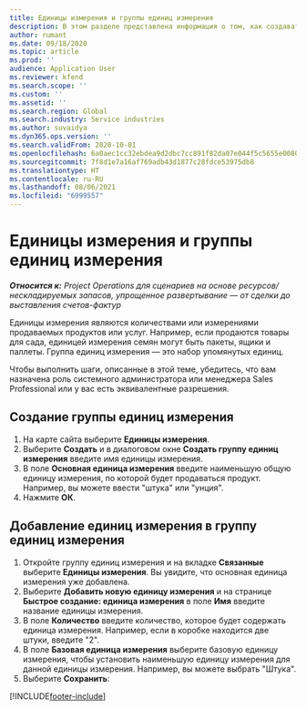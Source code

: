 ```yaml
---
title: Единицы измерения и группы единиц измерения
description: В этом разделе представлена информация о том, как создавать единицы и группы единиц в Dynamics 365 Project Operations.
author: rumant
ms.date: 09/18/2020
ms.topic: article
ms.prod: ''
audience: Application User
ms.reviewer: kfend
ms.search.scope: ''
ms.custom: ''
ms.assetid: ''
ms.search.region: Global
ms.search.industry: Service industries
ms.author: suvaidya
ms.dyn365.ops.version: ''
ms.search.validFrom: 2020-10-01
ms.openlocfilehash: 6a0aec1cc32ebdea9d2dbc7cc891f82da07e044f5c5655e008068f72dd198587
ms.sourcegitcommit: 7f8d1e7a16af769adb43d1877c28fdce53975db8
ms.translationtype: HT
ms.contentlocale: ru-RU
ms.lasthandoff: 08/06/2021
ms.locfileid: "6999557"
---
```

# <a name="units-and-unit-groups"></a>Единицы измерения и группы единиц измерения

_**Относится к:** Project Operations для сценариев на основе ресурсов/нескладируемых запасов, упрощенное развертывание — от сделки до выставления счетов-фактур_

Единицы измерения являются количествами или измерениями продаваемых продуктов или услуг. Например, если продаются товары для сада, единицей измерения семян могут быть пакеты, ящики и паллеты. Группа единиц измерения — это набор упомянутых единиц.

Чтобы выполнить шаги, описанные в этой теме, убедитесь, что вам назначена роль системного администратора или менеджера Sales Professional или у вас есть эквивалентные разрешения.

## <a name="create-a-unit-group"></a>Создание группы единиц измерения

1. На карте сайта выберите **Единицы измерения**.
2. Выберите **Создать** и в диалоговом окне **Создать группу единиц измерения** введите имя единицы измерения.
3. В поле **Основная единица измерения** введите наименьшую общую единицу измерения, по которой будет продаваться продукт. Например, вы можете ввести "штука" или "унция".
4. Нажмите **ОК**.

## <a name="add-units-to-a-unit-group"></a>Добавление единиц измерения в группу единиц измерения

1. Откройте группу единиц измерения и на вкладке **Связанные** выберите **Единицы измерения**. Вы увидите, что основная единица измерения уже добавлена.
2. Выберите **Добавить новую единицу измерения** и на странице **Быстрое создание: единица измерения** в поле **Имя** введите название единицы измерения.
3. В поле **Количество** введите количество, которое будет содержать единица измерения. Например, если в коробке находится две штуки, введите "2". 
4. В поле **Базовая единица измерения** выберите базовую единицу измерения, чтобы установить наименьшую единицу измерения для данной единицы измерения. Например, вы можете выбрать "Штука".
5. Выберите **Сохранить**:


[!INCLUDE[footer-include](../includes/footer-banner.md)]